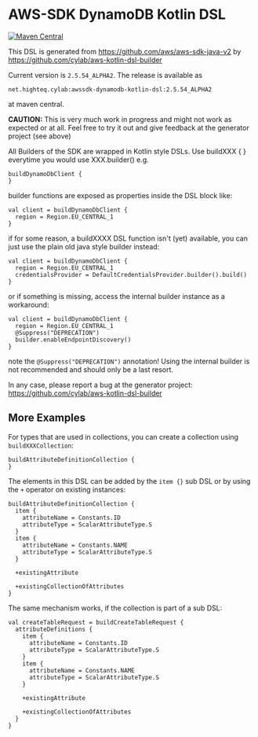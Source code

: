 # AWS-SDK DynamoDB Kotlin DSL 

[![Maven Central](https://maven-badges.herokuapp.com/maven-central/net.highteq.cylab/awssdk-dynamodb-kotlin-dsl/badge.svg)](https://maven-badges.herokuapp.com/maven-central/net.highteq.cylab/awssdk-dynamodb-kotlin-dsl)

This DSL is generated from https://github.com/aws/aws-sdk-java-v2 by https://github.com/cylab/aws-kotlin-dsl-builder

Current version is `2.5.54_ALPHA2`. The release is available as 

    net.highteq.cylab:awssdk-dynamodb-kotlin-dsl:2.5.54_ALPHA2

at maven central.

**CAUTION:** This is very much work in progress and might not work as expected or at all.
Feel free to try it out and give feedback at the generator project (see above)

All Builders of the SDK are wrapped in Kotlin style DSLs.
Use buildXXX { } everytime you would use XXX.builder() e.g.

    buildDynamoDbClient {
    }

builder functions are exposed as properties inside the DSL block like:

    val client = buildDynamoDbClient {
      region = Region.EU_CENTRAL_1
    }

if for some reason, a buildXXXX DSL function isn't (yet) available, you can
just use the plain old java style builder instead:
  
    val client = buildDynamoDbClient {
      region = Region.EU_CENTRAL_1
      credentialsProvider = DefaultCredentialsProvider.builder().build()
    }

or if something is missing, access the internal builder instance as a workaround:

    val client = buildDynamoDbClient {
      region = Region.EU_CENTRAL_1
      @Suppress("DEPRECATION")
      builder.enableEndpointDiscovery()
    }

note the `@Suppress("DEPRECATION")` annotation! Using the internal builder is
not recommended and should only be a last resort.

In any case, please report a bug at the generator project:
https://github.com/cylab/aws-kotlin-dsl-builder

## More Examples

For types that are used in collections, you can create a collection using `buildXXXCollection`:

    buildAttributeDefinitionCollection {
    }

The elements in this DSL can be added by the `item {}` sub DSL or by using the `+` operator on existing instances:

    buildAttributeDefinitionCollection {
      item {
        attributeName = Constants.ID
        attributeType = ScalarAttributeType.S
      }
      item {
        attributeName = Constants.NAME
        attributeType = ScalarAttributeType.S
      }
      
      +existingAttribute
      
      +existingCollectionOfAttributes
    }

The same mechanism works, if the collection is part of a sub DSL:

    val createTableRequest = buildCreateTableRequest {
      attributeDefinitions {
        item {
          attributeName = Constants.ID
          attributeType = ScalarAttributeType.S
        }
        item {
          attributeName = Constants.NAME
          attributeType = ScalarAttributeType.S
        }
      
        +existingAttribute
          
        +existingCollectionOfAttributes
      }
    }
